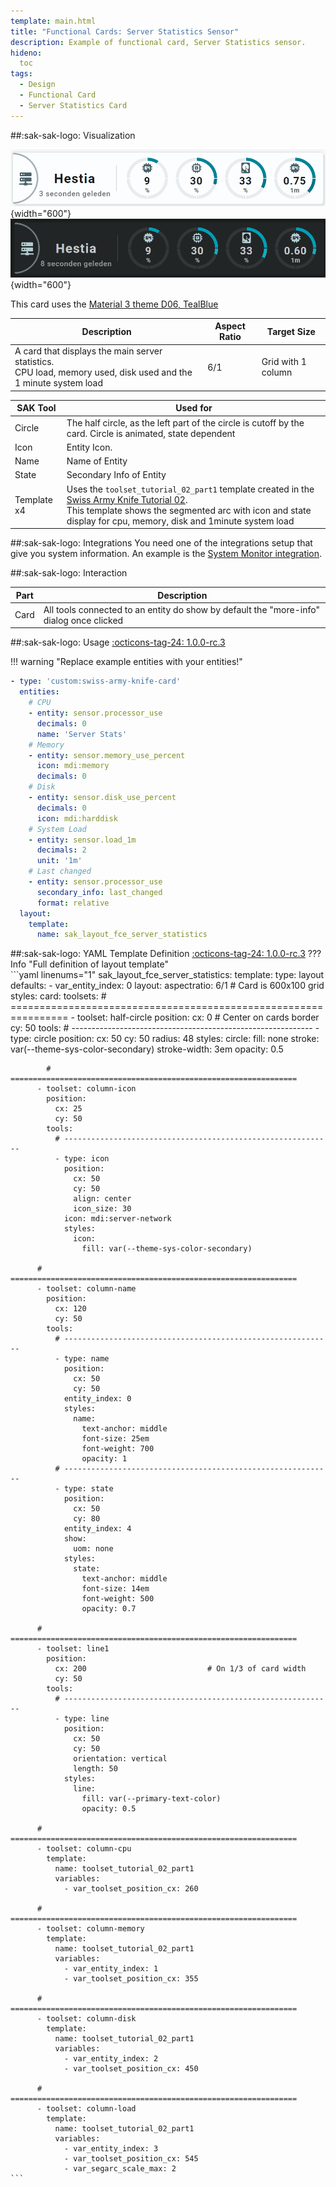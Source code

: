 ```yaml
---
template: main.html
title: "Functional Cards: Server Statistics Sensor"
description: Example of functional card, Server Statistics sensor.
hideno:
  toc
tags:
  - Design
  - Functional Card
  - Server Statistics Card
---
```

<!-- GT/GL -->
##:sak-sak-logo: Visualization

![Swiss Army Knife Functional Card Server Statistics D06 Light](../assets/screenshots/sak-functional-card-12-server-statistics-theme-d06-light.png){width="600"}
<br>![Swiss Army Knife Functional Card Server Statistics D06 Dark](../assets/screenshots/sak-functional-card-12-server-statistics-theme-d06-dark.png){width="600"}

This card uses the [Material 3 theme D06, TealBlue][ham3-d06-url]

| Description| Aspect Ratio| Target Size |
|-|-|-|
| A card that displays the main server statistics. <br>CPU load, memory used, disk used and the 1 minute system load | 6/1 | Grid with 1 column |

| SAK Tool| Used for |
|-|-|
| Circle | The half circle, as the left part of the circle is cutoff by the card. Circle is animated, state dependent|
| Icon | Entity Icon.
| Name | Name of Entity|
| State | Secondary Info of Entity|
| Template x4| Uses the `toolset_tutorial_02_part1` template created in the [Swiss Army Knife Tutorial 02][Swiss Army Knife Tutorial 02].<br>This template shows the segmented arc with icon and state display for cpu, memory, disk and 1minute system load |

##:sak-sak-logo: Integrations
You need one of the integrations setup that give you system information.
An example is the [System Monitor integration](https://www.home-assistant.io/integrations/systemmonitor/).

##:sak-sak-logo: Interaction

| Part | Description|
|-|-|
| Card | All tools connected to an entity do show by default the "more-info" dialog once clicked |

##:sak-sak-logo: Usage
[:octicons-tag-24: 1.0.0-rc.3][github-releases]

!!! warning "Replace example entities with your entities!"

```yaml linenums="1"
- type: 'custom:swiss-army-knife-card'
  entities:
    # CPU
    - entity: sensor.processor_use
      decimals: 0
      name: 'Server Stats'
    # Memory
    - entity: sensor.memory_use_percent
      icon: mdi:memory
      decimals: 0
    # Disk
    - entity: sensor.disk_use_percent
      decimals: 0
      icon: mdi:harddisk
    # System Load
    - entity: sensor.load_1m
      decimals: 2
      unit: '1m'
    # Last changed
    - entity: sensor.processor_use
      secondary_info: last_changed
      format: relative
  layout:
    template:
      name: sak_layout_fce_server_statistics
```

##:sak-sak-logo: YAML Template Definition
[:octicons-tag-24: 1.0.0-rc.3][github-releases]
??? Info "Full definition of layout template"    
    ```yaml linenums="1"
    sak_layout_fce_server_statistics:
      template:
        type: layout
        defaults: 
          - var_entity_index: 0
      layout:
        aspectratio: 6/1                          # Card is 600x100 grid
        styles:
          card:
        toolsets:
          # ================================================================
          - toolset: half-circle
            position:
              cx: 0                             # Center on cards border 
              cy: 50
            tools:
              # ------------------------------------------------------------
              - type: circle
                position:
                  cx: 50
                  cy: 50
                  radius: 48
                styles:
                  circle:
                    fill: none
                    stroke: var(--theme-sys-color-secondary)
                    stroke-width: 3em
                    opacity: 0.5

            # ================================================================
          - toolset: column-icon
            position:
              cx: 25
              cy: 50
            tools:
              # ------------------------------------------------------------
              - type: icon
                position:
                  cx: 50
                  cy: 50
                  align: center
                  icon_size: 30
                icon: mdi:server-network
                styles:
                  icon:
                    fill: var(--theme-sys-color-secondary)

          # ================================================================
          - toolset: column-name
            position:
              cx: 120
              cy: 50
            tools:
              # ------------------------------------------------------------
              - type: name
                position:
                  cx: 50
                  cy: 50
                entity_index: 0
                styles:
                  name:
                    text-anchor: middle
                    font-size: 25em
                    font-weight: 700
                    opacity: 1
              # ------------------------------------------------------------
              - type: state
                position:
                  cx: 50
                  cy: 80
                entity_index: 4
                show:
                  uom: none
                styles:
                  state:
                    text-anchor: middle
                    font-size: 14em
                    font-weight: 500
                    opacity: 0.7

          # ================================================================
          - toolset: line1
            position:
              cx: 200                           # On 1/3 of card width
              cy: 50
            tools:
              # ------------------------------------------------------------
              - type: line
                position:
                  cx: 50
                  cy: 50
                  orientation: vertical
                  length: 50
                styles:
                  line:
                    fill: var(--primary-text-color)
                    opacity: 0.5

          # ================================================================
          - toolset: column-cpu
            template:
              name: toolset_tutorial_02_part1
              variables:
                - var_toolset_position_cx: 260

          # ================================================================
          - toolset: column-memory
            template:
              name: toolset_tutorial_02_part1
              variables:
                - var_entity_index: 1
                - var_toolset_position_cx: 355

          # ================================================================
          - toolset: column-disk
            template:
              name: toolset_tutorial_02_part1
              variables:
                - var_entity_index: 2
                - var_toolset_position_cx: 450

          # ================================================================
          - toolset: column-load
            template:
              name: toolset_tutorial_02_part1
              variables:
                - var_entity_index: 3
                - var_toolset_position_cx: 545
                - var_segarc_scale_max: 2
    ```

<!-- Image references -->

<!--- Internal References... --->
[Swiss Army Knife Tutorial 02]: ../tutorials/10-step-tutorial-02-intro.md

<!--- External References... --->
[ham3-d06-url]: https://material3-themes-manual.amoebelabs.com/examples/material3-example-theme-d06-tealblue/
[github-releases]: https://github.com/amoebelabs/swiss-army-knife-card/releases/
